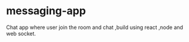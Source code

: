 # messaging-app
Chat app where user join the room and chat ,build using react ,node and web socket.
